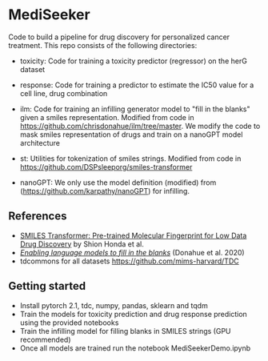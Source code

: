 # MediSeeker
 Code to build a pipeline for drug discovery for personalized cancer treatment. This repo consists of the
 following directories:
 - toxicity: Code for training a toxicity predictor (regressor) on the herG dataset
 - response: Code for training a predictor to estimate the IC50 value for a cell line, drug combination
 - ilm: Code for training an infilling generator model to "fill in the blanks" given a smiles representation. Modified from code in  https://github.com/chrisdonahue/ilm/tree/master. We modify the code to mask smiles representation of drugs and train on a nanoGPT model architecture
 - st: Utilities for tokenization of smiles strings. Modified from code in https://github.com/DSPsleeporg/smiles-transformer

 - nanoGPT: We only use the model definition (modified) from (https://github.com/karpathy/nanoGPT) for infilling.



## References
- [SMILES Transformer: Pre-trained Molecular Fingerprint for Low Data Drug Discovery](https://arxiv.org/abs/1911.04738) by Shion Honda et al.
- [_Enabling language models to fill in the blanks_](https://arxiv.org/abs/2005.05339) (Donahue et al. 2020)  
- tdcommons for all datasets https://github.com/mims-harvard/TDC

## Getting started
- Install pytorch 2.1, tdc, numpy, pandas, sklearn and tqdm
- Train the models for toxicity prediction and drug response prediction using the provided notebooks
- Train the infilling model for filling blanks in SMILES strings (GPU recommended)
- Once all models are trained run the notebook MediSeekerDemo.ipynb
